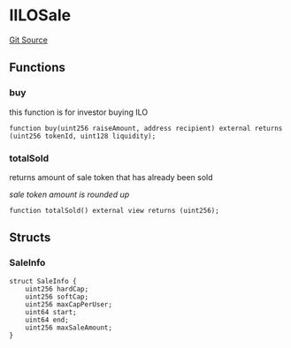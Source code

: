 # IILOSale
[Git Source](https://github.com/KYRDTeam/ilo-contracts/blob/0939257443ab7b868ff7f798a9104a43c7166792/src/interfaces/IILOSale.sol)


## Functions
### buy

this function is for investor buying ILO


```solidity
function buy(uint256 raiseAmount, address recipient) external returns (uint256 tokenId, uint128 liquidity);
```

### totalSold

returns amount of sale token that has already been sold

*sale token amount is rounded up*


```solidity
function totalSold() external view returns (uint256);
```

## Structs
### SaleInfo

```solidity
struct SaleInfo {
    uint256 hardCap;
    uint256 softCap;
    uint256 maxCapPerUser;
    uint64 start;
    uint64 end;
    uint256 maxSaleAmount;
}
```

